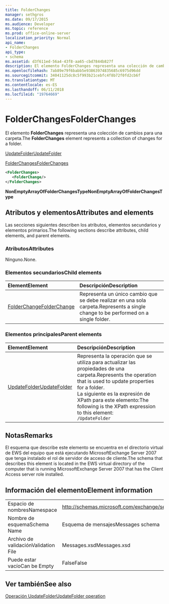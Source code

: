 ```yaml
---
title: FolderChanges
manager: sethgros
ms.date: 09/17/2015
ms.audience: Developer
ms.topic: reference
ms.prod: office-online-server
localization_priority: Normal
api_name:
- FolderChanges
api_type:
- schema
ms.assetid: d3f611ed-56a4-43f8-aa65-cbd7844b827f
description: El elemento FolderChanges representa una colección de cambios para una carpeta.
ms.openlocfilehash: 7ab89e79f6babb5e93863974835685c6975d96dd
ms.sourcegitcommit: 34041125dc8c5f993b21cebfc4f8b72f0fd2cb6f
ms.translationtype: MT
ms.contentlocale: es-ES
ms.lasthandoff: 06/11/2018
ms.locfileid: "19764669"
---
```

# <a name="folderchanges"></a><span data-ttu-id="55e1e-103">FolderChanges</span><span class="sxs-lookup"><span data-stu-id="55e1e-103">FolderChanges</span></span>

<span data-ttu-id="55e1e-104">El elemento **FolderChanges** representa una colección de cambios para una carpeta.</span><span class="sxs-lookup"><span data-stu-id="55e1e-104">The **FolderChanges** element represents a collection of changes for a folder.</span></span> 
  
[<span data-ttu-id="55e1e-105">UpdateFolder</span><span class="sxs-lookup"><span data-stu-id="55e1e-105">UpdateFolder</span></span>](updatefolder.md)
  
[<span data-ttu-id="55e1e-106">FolderChanges</span><span class="sxs-lookup"><span data-stu-id="55e1e-106">FolderChanges</span></span>](folderchanges.md)
  
```xml
<FolderChanges>
   <FolderChange/>
</FolderChanges>
```

 <span data-ttu-id="55e1e-107">**NonEmptyArrayOfFolderChangesType**</span><span class="sxs-lookup"><span data-stu-id="55e1e-107">**NonEmptyArrayOfFolderChangesType**</span></span>
## <a name="attributes-and-elements"></a><span data-ttu-id="55e1e-108">Atributos y elementos</span><span class="sxs-lookup"><span data-stu-id="55e1e-108">Attributes and elements</span></span>

<span data-ttu-id="55e1e-109">Las secciones siguientes describen los atributos, elementos secundarios y elementos primarios.</span><span class="sxs-lookup"><span data-stu-id="55e1e-109">The following sections describe attributes, child elements, and parent elements.</span></span>
  
### <a name="attributes"></a><span data-ttu-id="55e1e-110">Atributos</span><span class="sxs-lookup"><span data-stu-id="55e1e-110">Attributes</span></span>

<span data-ttu-id="55e1e-111">Ninguno.</span><span class="sxs-lookup"><span data-stu-id="55e1e-111">None.</span></span>
  
### <a name="child-elements"></a><span data-ttu-id="55e1e-112">Elementos secundarios</span><span class="sxs-lookup"><span data-stu-id="55e1e-112">Child elements</span></span>

|<span data-ttu-id="55e1e-113">**Element**</span><span class="sxs-lookup"><span data-stu-id="55e1e-113">**Element**</span></span>|<span data-ttu-id="55e1e-114">**Descripción**</span><span class="sxs-lookup"><span data-stu-id="55e1e-114">**Description**</span></span>|
|:-----|:-----|
|[<span data-ttu-id="55e1e-115">FolderChange</span><span class="sxs-lookup"><span data-stu-id="55e1e-115">FolderChange</span></span>](folderchange.md) <br/> |<span data-ttu-id="55e1e-116">Representa un único cambio que se debe realizar en una sola carpeta.</span><span class="sxs-lookup"><span data-stu-id="55e1e-116">Represents a single change to be performed on a single folder.</span></span>  <br/> |
   
### <a name="parent-elements"></a><span data-ttu-id="55e1e-117">Elementos principales</span><span class="sxs-lookup"><span data-stu-id="55e1e-117">Parent elements</span></span>

|<span data-ttu-id="55e1e-118">**Element**</span><span class="sxs-lookup"><span data-stu-id="55e1e-118">**Element**</span></span>|<span data-ttu-id="55e1e-119">**Descripción**</span><span class="sxs-lookup"><span data-stu-id="55e1e-119">**Description**</span></span>|
|:-----|:-----|
|[<span data-ttu-id="55e1e-120">UpdateFolder</span><span class="sxs-lookup"><span data-stu-id="55e1e-120">UpdateFolder</span></span>](updatefolder.md) <br/> |<span data-ttu-id="55e1e-121">Representa la operación que se utiliza para actualizar las propiedades de una carpeta.</span><span class="sxs-lookup"><span data-stu-id="55e1e-121">Represents the operation that is used to update properties for a folder.</span></span>  <br/> <span data-ttu-id="55e1e-122">La siguiente es la expresión de XPath para este elemento:</span><span class="sxs-lookup"><span data-stu-id="55e1e-122">The following is the XPath expression to this element:</span></span>  <br/>  `/UpdateFolder` <br/> |
   
## <a name="remarks"></a><span data-ttu-id="55e1e-123">Notas</span><span class="sxs-lookup"><span data-stu-id="55e1e-123">Remarks</span></span>

<span data-ttu-id="55e1e-124">El esquema que describe este elemento se encuentra en el directorio virtual de EWS del equipo que está ejecutando MicrosoftExchange Server 2007 que tenga instalado el rol de servidor de acceso de cliente.</span><span class="sxs-lookup"><span data-stu-id="55e1e-124">The schema that describes this element is located in the EWS virtual directory of the computer that is running MicrosoftExchange Server 2007 that has the Client Access server role installed.</span></span>
  
## <a name="element-information"></a><span data-ttu-id="55e1e-125">Información del elemento</span><span class="sxs-lookup"><span data-stu-id="55e1e-125">Element information</span></span>

|||
|:-----|:-----|
|<span data-ttu-id="55e1e-126">Espacio de nombres</span><span class="sxs-lookup"><span data-stu-id="55e1e-126">Namespace</span></span>  <br/> |http://schemas.microsoft.com/exchange/services/2006/messages  <br/> |
|<span data-ttu-id="55e1e-127">Nombre de esquema</span><span class="sxs-lookup"><span data-stu-id="55e1e-127">Schema Name</span></span>  <br/> |<span data-ttu-id="55e1e-128">Esquema de mensajes</span><span class="sxs-lookup"><span data-stu-id="55e1e-128">Messages schema</span></span>  <br/> |
|<span data-ttu-id="55e1e-129">Archivo de validación</span><span class="sxs-lookup"><span data-stu-id="55e1e-129">Validation File</span></span>  <br/> |<span data-ttu-id="55e1e-130">Messages.xsd</span><span class="sxs-lookup"><span data-stu-id="55e1e-130">Messages.xsd</span></span>  <br/> |
|<span data-ttu-id="55e1e-131">Puede estar vacío</span><span class="sxs-lookup"><span data-stu-id="55e1e-131">Can be Empty</span></span>  <br/> |<span data-ttu-id="55e1e-132">False</span><span class="sxs-lookup"><span data-stu-id="55e1e-132">False</span></span>  <br/> |
   
## <a name="see-also"></a><span data-ttu-id="55e1e-133">Ver también</span><span class="sxs-lookup"><span data-stu-id="55e1e-133">See also</span></span>



[<span data-ttu-id="55e1e-134">Operación UpdateFolder</span><span class="sxs-lookup"><span data-stu-id="55e1e-134">UpdateFolder operation</span></span>](updatefolder-operation.md)

